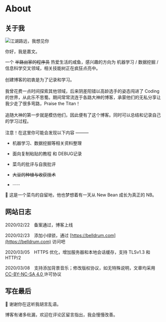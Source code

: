 # About

## 关于我
![江湖路远，我想见你]("")  

你好，我是嘉文。  

一个 ~~半路出家的程序员~~ 热爱生活的咸鱼，感兴趣的方向为 机器学习 / 数据挖掘 / 信息科学交叉领域，相关技能树正在疯狂点亮中。  
<br />
创建博客的初衷是为了记录和学习。  
<br />
我曾花费一点时间探索其他领域，后来阴差阳错以高龄选手的姿态闯进了 Coding 的世界，从此乐不思蜀。期间常常流连于各路大神的博客，承蒙他们的无私分享让我少走了很多弯路，Praise the Titan！  
<br />
追随大神的第一步就是模仿他们，因此便有了这个博客。同时可以总结和记录自己的学习过程。  
<br />
注意！在这里你可能会发现以下内容 ———  

- 机器学习、数据挖掘等相关资料整理  

- 面向复制粘贴的教程 和 DEBUG记录

- 菜鸟的批评与自我批评

- ~~大豆的种植与收获技术~~

- ······
  
:dart: 这是一个菜鸟的自留地，他也梦想着有一天从 New Bean 成长为真正的 NB。  

## 网站日志

2020/02/22&emsp;备案通过，博客上线  

2020/02/23&emsp;添加小绿锁，通过 [https://belldrum.com](https://belldrum.com) 访问吧  

2020/03/05&emsp;HTTPS 优化，增加服务器和本地会话缓存，支持 TLSv1.3 和 HTTP/2  

2020/03/08&emsp;支持添加背景音乐；修改版权协议，如无特殊说明，文章均采用 <a href="https://creativecommons.org/licenses/by-nc-sa/4.0/" target="_blank" rel="external nofollow noopener noreffer"> CC-BY-NC-SA 4.0 </a> 许可协议

## 写在最后
:beer: 谢谢你在这听我胡言乱语。  

博客有诸多纰漏，欢迎在评论区留言指出，我会慢慢改善。  
<!--more-->
